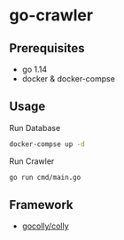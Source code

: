 # go-crawler

## Prerequisites

* go 1.14
* docker & docker-compse

## Usage

Run Database

```bash
docker-compse up -d
```

Run Crawler

```bash
go run cmd/main.go
```

## Framework

- [gocolly/colly](https://github.com/gocolly/colly)
